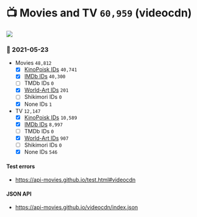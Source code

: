 # :tv: Movies and TV `60,959` (videocdn)

<a href="https://API-Movies.github.io"><img src="https://API-Movies.github.io/banner.png?cache"></a>

### :date: 2021-05-23
- Movies `48,812`
  - [x] <a href="https://API-Movies.github.io/videocdn/movie_kinopoisk_ids.json">KinoPoisk IDs</a> `40,741`
  - [x] <a href="https://API-Movies.github.io/videocdn/movie_imdb_ids.json">IMDb IDs</a> `40,300`
  - [ ] TMDb IDs `0`
  - [x] <a href="https://API-Movies.github.io/videocdn/movie_world_art_ids.json">World-Art IDs</a> `201`
  - [ ] Shikimori IDs `0`
  - [x] None IDs `1`
- TV `12,147`
  - [x] <a href="https://API-Movies.github.io/videocdn/tv_kinopoisk_ids.json">KinoPoisk IDs</a> `10,589`
  - [x] <a href="https://API-Movies.github.io/videocdn/tv_imdb_ids.json">IMDb IDs</a> `8,997`
  - [ ] TMDb IDs `0`
  - [x] <a href="https://API-Movies.github.io/videocdn/tv_world_art_ids.json">World-Art IDs</a> `907`
  - [ ] Shikimori IDs `0`
  - [x] None IDs `546`
#### Test errors
- <a href='https://api-movies.github.io/test.html#videocdn'>https://api-movies.github.io/test.html#videocdn</a>
#### JSON API
- <a href='https://api-movies.github.io/videocdn/index.json'>https://api-movies.github.io/videocdn/index.json</a>

